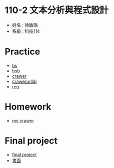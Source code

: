 # 110-2 文本分析與程式設計
+ 姓名 : 徐敏皓
+ 系級 : 科技114
# Practice
+ [bs](https://github.com/minhao920201/Text-Analysis-and-Programming/blob/main/crawer/bs.py)
+ [bsb](https://github.com/minhao920201/Text-Analysis-and-Programming/blob/main/crawer/bsb.py)
+ [crawer](https://github.com/minhao920201/Text-Analysis-and-Programming/blob/main/crawer/crawer.py)
+ [crawerurllib](https://github.com/minhao920201/Text-Analysis-and-Programming/blob/main/crawer/crawerurllib.py)
+ [req](https://github.com/minhao920201/Text-Analysis-and-Programming/blob/main/crawer/req.py)
# Homework
+ [my crawer](https://github.com/minhao920201/Text-Analysis-and-Programming/blob/main/homework/41071102h.py)
# Final project
+ [final project](https://github.com/minhao920201/Text-Analysis-and-Programming/blob/main/final%20project/%E6%96%87%E6%9C%AC%E7%88%AC%E8%9F%B2/FinalProject.py)
+ [書面](https://github.com/minhao920201/Text-Analysis-and-Programming/blob/main/final%20project/%E6%96%87%E6%9C%AC%E5%88%86%E6%9E%90%E6%9C%9F%E6%9C%AB%E6%9B%B8%E9%9D%A2%E5%A0%B1%E5%91%8A.pdf)
